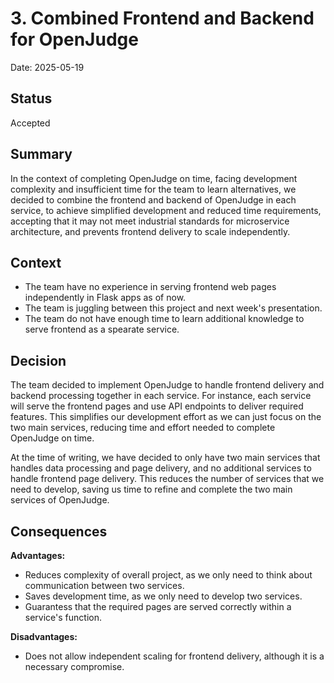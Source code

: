# 3. Combined Frontend and Backend for OpenJudge

Date: 2025-05-19

## Status

Accepted

## Summary

In the context of completing OpenJudge on time,
facing development complexity and insufficient time for the team to learn alternatives,
we decided to combine the frontend and backend of OpenJudge in each service,
to achieve simplified development and reduced time requirements,
accepting that it may not meet industrial standards for microservice architecture, and prevents frontend delivery to scale independently.

## Context

- The team have no experience in serving frontend web pages independently in Flask apps as of now.
- The team is juggling between this project and next week's presentation.
- The team do not have enough time to learn additional knowledge to serve frontend as a spearate service.

## Decision

The team decided to implement OpenJudge to handle frontend delivery and backend processing together in each service. For instance, each service will serve the frontend pages and use API endpoints to deliver required features. This simplifies our development effort as we can just focus on the two main services, reducing time and effort needed to complete OpenJudge on time.

At the time of writing, we have decided to only have two main services that handles data processing and page delivery, and no additional services to handle frontend page delivery. This reduces the number of services that we need to develop, saving us time to refine and complete the two main services of OpenJudge.

## Consequences

**Advantages:**
- Reduces complexity of overall project, as we only need to think about communication between two services.
- Saves development time, as we only need to develop two services.
- Guarantess that the required pages are served correctly within a service's function.

**Disadvantages:**
- Does not allow independent scaling for frontend delivery, although it is a necessary compromise.
